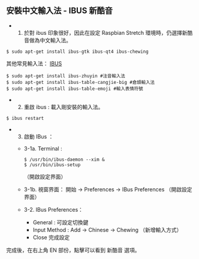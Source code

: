 ## 安裝中文輸入法 - IBUS 新酷音

* 1. 於對 ibus 印象很好，因此在設定 Raspbian Stretch 環境時，仍選擇新酷音做為中文輸入法。

```
$ sudo apt-get install ibus-gtk ibus-qt4 ibus-chewing 
```

其他常見輸入法： [IBUS](https://github.com/ibus/ibus/wiki/ReadMe)

```
$ sudo apt-get install ibus-zhuyin #注音輸入法
$ sudo apt-get install ibus-table-cangjie-big #倉頡輸入法
$ sudo apt-get install ibus-table-emoji #輸入表情符號
```

* 2. 重啟 ibus : 載入剛安裝的輸入法。

```
$ ibus restart
```

* 3. 啟動 IBus ：

    - 3-1a. Terminal :
      ```
      $ /usr/bin/ibus-daemon --xim &
      $ /usr/bin/ibus-setup
      ```
      （開啟設定界面）
      
    - 3-1b. 視窗界面：
     開始 -> Preferences -> IBus Preferences （開啟設定界面）
    
    - 3-2. IBus Preferences：
        - General : 可設定切換鍵
        - Input Method : Add -> Chinese -> Chewing （新增輸入方式）
        - Close 完成設定
        

完成後，在右上角 EN 部份，點擊可以看到 新酷音 選項。
